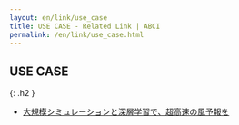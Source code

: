 ```yaml
---
layout: en/link/use_case
title: USE CASE - Related Link | ABCI
permalink: /en/link/use_case.html
---
```



## USE CASE
{: .h2 }

<ul id="news_ul">
<li class="news"><a href="./use_case_01.html" class="interview_link">大規模シミュレーションと深層学習で、超高速の風予報を</a></li>
</ul>
